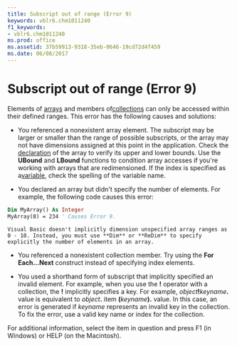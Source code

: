 ```yaml
---
title: Subscript out of range (Error 9)
keywords: vblr6.chm1011240
f1_keywords:
- vblr6.chm1011240
ms.prod: office
ms.assetid: 37b59913-9318-35eb-0646-19cd72d4f459
ms.date: 06/08/2017
---
```



# Subscript out of range (Error 9)

Elements of [arrays](vbe-glossary.md) and members of[collections](vbe-glossary.md) can only be accessed within their defined ranges. This error has the following causes and solutions:



- You referenced a nonexistent array element. The subscript may be larger or smaller than the range of possible subscripts, or the array may not have dimensions assigned at this point in the application. Check the [declaration](vbe-glossary.md) of the array to verify its upper and lower bounds. Use the **UBound** and **LBound** functions to condition array accesses if you're working with arrays that are redimensioned. If the index is specified as a[variable](vbe-glossary.md), check the spelling of the variable name.
    
- You declared an array but didn't specify the number of elements. For example, the following code causes this error:
    
```vb
Dim MyArray() As Integer 
MyArray(8) = 234 ' Causes Error 9. 

  ```


    Visual Basic doesn't implicitly dimension unspecified array ranges as 0 - 10. Instead, you must use **Dim** or **ReDim** to specify explicitly the number of elements in an array.
    
- You referenced a nonexistent collection member. Try using the **For Each...Next** construct instead of specifying index elements.
    
- You used a shorthand form of subscript that implicitly specified an invalid element. For example, when you use the **!** operator with a collection, the **!** implicitly specifies a key. For example, _object_**!**_keyname_**.** value is equivalent to _object_**.** item **(**_keyname_**).** value. In this case, an error is generated if _keyname_ represents an invalid key in the collection. To fix the error, use a valid key name or index for the collection.
    

For additional information, select the item in question and press F1 (in Windows) or HELP (on the Macintosh).

